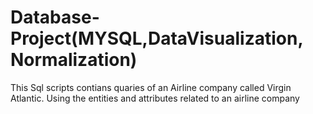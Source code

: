 # Database-Project(MYSQL,DataVisualization, Normalization)
This Sql scripts contians quaries of an Airline company called Virgin Atlantic. Using the entities and attributes related to an airline company
